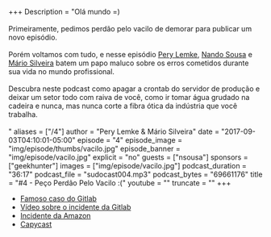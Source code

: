 +++
Description = "Olá mundo =)<br/><br/> Primeiramente, pedimos perdão pelo vacilo de demorar para publicar um novo episódio.<br/><br/> Porém voltamos com tudo, e nesse episódio [Pery Lemke](https://www.twitter.com/perylemke), [Nando Sousa](http://www.twitter.com/nandosousafr) e [Mário Silveira](https://www.twitter.com/dermarios) batem um papo maluco sobre os erros cometidos durante sua vida no mundo profissional.<br/><br/> Descubra neste podcast como apagar a crontab do servidor de produção e deixar um setor todo com raiva de você, como ir tomar água grudado na cadeira e nunca, mas nunca corte a fibra ótica da indústria que você trabalha.<br/><br/>"
aliases = ["/4"]
author = "Pery Lemke & Mário Silveira"
date = "2017-09-03T04:10:01-05:00"
episode = "4"
episode_image = "img/episode/thumbs/vacilo.jpg"
episode_banner = "img/episode/vacilo.jpg"
explicit = "no"
guests = ["nsousa"]
sponsors = ["geekhunter"]
images = ["img/episode/vacilo.jpg"]
podcast_duration = "36:17"
podcast_file = "sudocast004.mp3"
podcast_bytes = "69661176"
title = "#4 - Peço Perdão Pelo Vacilo :("
youtube = ""
truncate = ""
+++
* [Famoso caso do Gitlab](https://about.gitlab.com/2017/02/01/gitlab-dot-com-database-incident/)
* [Vídeo sobre o incidente da Gitlab](https://www.youtube.com/watch?v=sVhxJglkQwI&t=7s)
* [Incidente da Amazon](http://gizmodo.uol.com.br/amazon-web-services-pane/)
* [Capycast](https://soundcloud.com/rdshipit)
